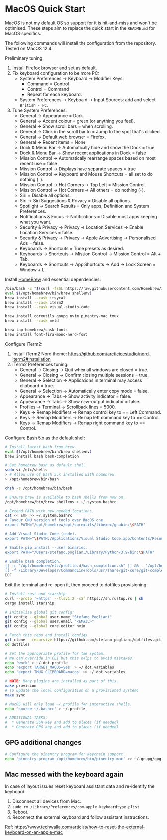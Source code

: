 # MacOS Quick Start

MacOS is not my default OS so support for it is hit-and-miss and won't be optimised.
These steps aim to replace the quick start in the `README.md` for MacOS specifics.

The following commands will install the configuration from the repository.
Tested on MacOS 12.4.

Preliminary tuning:

1. Install Firefox browser and set as default.
2. Fix keyboard configuration to be more PC:
   * System Preferences -> Keyboard -> Modifier Keys:
     * Command = Control
     * Control = Command
     * Repeat for each keyboard.
   * System Preferences -> Keyboard -> Input Sources: add and select `British - PC`.
3. Tune System Preferences:
   * General -> Appearance = Dark.
   * General -> Accent colour = green (or anything you feel).
   * General -> Show scroll bars = when scrolling.
   * General -> Click in the scroll bar to = Jump to the spot that's clicked.
   * General -> Default web browser = Firefox.
   * General -> Recent items = None
   * Dock & Menu Bar -> Automatically hide and show the Dock = true
   * Dock & Menu Bar -> Show recent applications in Dock = false
   * Mission Control -> Automatically rearrange spaces based on most recent use = false
   * Mission Control -> Displays have separate spaces = true
   * Mission Control -> Keyboard and Mouse Shortcuts = all set to do nothing (`-`).
   * Mission Control -> Hot Corners -> Top Left = Mission Control.
   * Mission Control -> Hot Corners -> All others = do nothing (`-`).
   * Siri = Disable all options.
   * Siri -> Siri Suggestions & Privacy = Disable all options.
   * Spotlight -> Search Results = Only apps, Definition and System Preferences.
   * Notifications & Focus -> Notifications = Disable most apps keeping what you want.
   * Security & Privacy -> Privacy -> Location Services -> Enable Location Services = false.
   * Security & Privacy -> Privacy -> Apple Advertising -> Personalised Ads = false.
   * Keyboards -> Shortcuts = Tune presets as desired.
   * Keyboards -> Shortcuts -> Mission Control -> Mission Control = Alt + Tab.
   * Keyboards -> Shortcuts -> App Shortcuts -> Add -> Lock Screen = Window + L.

Install [HomeBrew](https://brew.sh/) and essential dependencies:

```bash
/bin/bash -c "$(curl -fsSL https://raw.githubusercontent.com/Homebrew/install/HEAD/install.sh)"
eval $(/opt/homebrew/bin/brew shellenv)
brew install --cask itsycal
brew install --cask iterm2
brew install --cask visual-studio-code

brew install coreutils gnupg nvim pinentry-mac tmux
brew install --cask meld

brew tap homebrew/cask-fonts
brew install font-fira-mono-nerd-font
```

Configure iTerm2:

1. Install iTerm2 Nord theme: <https://github.com/arcticicestudio/nord-iterm2#installation>
2. iTerm2 Preferences tuning:
   * General -> Closing -> Quit when all windows are closed = true.
   * General -> Closing -> Confirm closing multiple sessions = true.
   * General -> Selection -> Applications in terminal may access clipboard = true.
   * General -> Selection -> Automatically enter copy mode = false.
   * Appearance -> Tabs -> Show activity indicator = false.
   * Appearance -> Tabs -> Show new-output indicator = false.
   * Profiles -> Terminal -> Scrollback lines = 5000.
   * Keys -> Remap Modifiers -> Remap control key to == Left Command.
   * Keys -> Remap Modifiers -> Remap left command key to == Control.
   * Keys -> Remap Modifiers -> Remap right command key to == Control.

Configure Bash 5.x as the default shell:

```bash
# Install latest bash from brew.
eval $(/opt/homebrew/bin/brew shellenv)
brew install bash bash-completion

# Set homebrew bash as default shell.
sudo vi /etc/shells
> # Allow use of Bash 5.x installed with homebrew.
> /opt/homebrew/bin/bash

chsh -s /opt/homebrew/bin/bash

# Ensure brew is available to bash shells from now on.
/opt/homebrew/bin/brew shellenv > ~/.system.bashrc

# Extend PATH with new needed locations.
cat << EOF >> ~/.system.bashrc
# Favour GNU version of tools over MacOS one.
export PATH="/opt/homebrew/opt/coreutils/libexec/gnubin:\$PATH"

# Add Visual Studio Code (code).
export PATH="\$PATH:/Applications/Visual Studio Code.app/Contents/Resources/app/bin"

# Enable pip install --user binaries.
export PATH="/Users/stefano.pogliani/Library/Python/3.9/bin:\$PATH"

# Enable bash completion.
[[ -r "/opt/homebrew/etc/profile.d/bash_completion.sh" ]] && . "/opt/homebrew/etc/profile.d/bash_completion.sh"
[[ -f /Library/Developer/CommandLineTools/usr/share/git-core/git-completion.bash ]] && . /Library/Developer/CommandLineTools/usr/share/git-core/git-completion.bash
EOF
```

Exit the terminal and re-open it, then proceed to dotfiles provisioning:

```bash
# Install rust and starship
curl --proto '=https' --tlsv1.2 -sSf https://sh.rustup.rs | sh
cargo install starship

# Initialise global git config:
git config --global user.name "Stefano Pogliani"
git config --global user.email "<EMAIL>"
git config --global core.editor nvim

# Fetch this repo and install configs.
git clone --recursive https://github.com/stefano-pogliani/dotfiles.git
cd dotfiles

# Set the appropriate profile for the system.
# We can override in CLI but this helps to avoid mistakes.
echo 'work' > ~/.dot.profile
echo 'export TARGET_MACOS=yes' > ~/.dot.variables
echo 'export TMUX_CLIPBOARD=macos' >> ~/.dot.variables

# NOTE: Many plugins are installed as part of this.
make provision
# To update the local configuration on a provisioned system:
make sync

# MacOS will only load ~/.profile for interactive shells.
echo 'source ~/.bashrc' > ~/.profile

# ADDITIONAL TASKS:
#  * Generate SSH key and add to places (if needed)
#  * Generate GPG key and add to places (if needed)
```

## GPG additional changes

```bash
# Configure the pinentry program for keychain support.
echo 'pinentry-program /opt/homebrew/bin/pinentry-mac' >> ~/.gnupg/gpg-agent.conf
```

## Mac messed with the keyboard again

In case of layout issues reset keyboard assistant data and re-identify the keyboard:

1. Disconnect all devices from Mac.
2. `sudo rm /Library/Preferences/com.apple.keyboardtype.plist`
3. Reboot.
4. Reconnect the external keyboard and follow assistant instructions.

Ref: <https://www.techwalla.com/articles/how-to-reset-the-external-keyboard-on-an-apple-mac>
